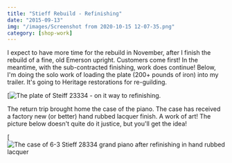 ```yaml
---
title: "Stieff Rebuild - Refinishing"
date: "2015-09-13"
img: "/images/Screenshot from 2020-10-15 12-07-35.png"
category: [shop-work]
---
```


I expect to have more time for the rebuild in November, after I finish the rebuild of a fine, old Emerson upright. Customers come first! In the meantime, with the sub-contracted finishing, work does continue! Below, I'm doing the solo work of loading the plate (200+ pounds of iron) into my trailer. It's going to Heritage restorations for re-guilding.

[![The plate of Steiff 23334 - on it way to refinishing. ](/images/2015-09-03-08.50.23-576x1024.jpg)

The return trip brought home the case of the piano. The case has received a factory new (or better) hand rubbed lacquer finish. A work of art! The picture below doesn't quite do it justice, but you'll get the idea!

[![The case of 6-3 Stieff 28334 grand piano after refinishing in hand rubbed lacquer](/images/2015-09-07-08.35.12-1024x576.jpg)
